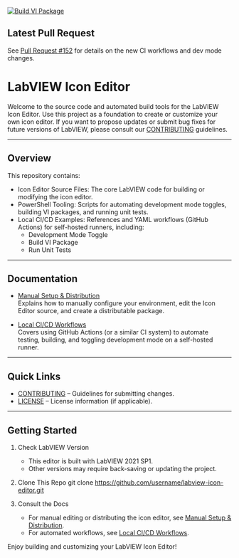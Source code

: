 [![Build VI Package](https://github.com/ni/labview-icon-editor/actions/workflows/build-vi-package.yml/badge.svg)](https://github.com/ni/labview-icon-editor/actions/workflows/build-vi-package.yml)
## Latest Pull Request 
See [Pull Request #152](https://github.com/ni/labview-icon-editor/pull/152) for details on the new CI workflows and dev mode changes.

# LabVIEW Icon Editor

Welcome to the source code and automated build tools for the LabVIEW Icon Editor. Use this project as a foundation to create or customize your own icon editor. If you want to propose updates or submit bug fixes for future versions of LabVIEW, please consult our [CONTRIBUTING](CONTRIBUTING.md) guidelines.

---

## Overview

This repository contains:
- Icon Editor Source Files: The core LabVIEW code for building or modifying the icon editor.
- PowerShell Tooling: Scripts for automating development mode toggles, building VI packages, and running unit tests.
- Local CI/CD Examples: References and YAML workflows (GitHub Actions) for self-hosted runners, including:
  - Development Mode Toggle
  - Build VI Package
  - Run Unit Tests

---

## Documentation

- [Manual Setup & Distribution](./docs/ManualSetup.md)  
  Explains how to manually configure your environment, edit the Icon Editor source, and create a distributable package.

- [Local CI/CD Workflows](./docs/CIWorkflows.md)  
  Covers using GitHub Actions (or a similar CI system) to automate testing, building, and toggling development mode on a self-hosted runner.

---

## Quick Links

- [CONTRIBUTING](CONTRIBUTING.md) – Guidelines for submitting changes.
- [LICENSE](LICENSE) – License information (if applicable).

---

## Getting Started

1. Check LabVIEW Version
   - This editor is built with LabVIEW 2021 SP1.
   - Other versions may require back-saving or updating the project.

2. Clone This Repo
    git clone https://github.com/username/labview-icon-editor.git

3. Consult the Docs
   - For manual editing or distributing the icon editor, see [Manual Setup & Distribution](./docs/ManualSetup.md).
   - For automated workflows, see [Local CI/CD Workflows](./docs/CIWorkflows.md).

Enjoy building and customizing your LabVIEW Icon Editor!
